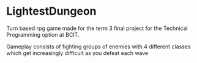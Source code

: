 # LightestDungeon
Turn based rpg game made for the term 3 final project for the Technical Programming option at BCIT.

Gameplay consists of fighting groups of enemies with 4 different classes which get increasingly difficult as you defeat each wave
